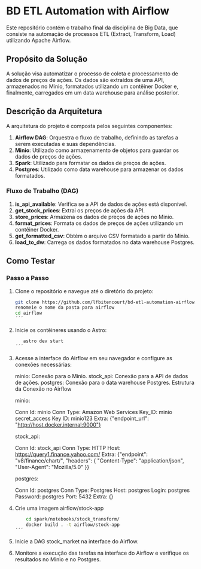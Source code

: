 # BD ETL Automation with Airflow

Este repositório contém o trabalho final da disciplina de Big Data, que consiste na automação de processos ETL (Extract, Transform, Load) utilizando Apache Airflow.

## Propósito da Solução

A solução visa automatizar o processo de coleta e processamento de dados de preços de ações. Os dados são extraídos de uma API, armazenados no Minio, formatados utilizando um contêiner Docker e, finalmente, carregados em um data warehouse para análise posterior.

## Descrição da Arquitetura

A arquitetura do projeto é composta pelos seguintes componentes:

1. **Airflow DAG**: Orquestra o fluxo de trabalho, definindo as tarefas a serem executadas e suas dependências.
2. **Minio**: Utilizado como armazenamento de objetos para guardar os dados de preços de ações.
3. **Spark**: Utilizado para formatar os dados de preços de ações.
4. **Postgres**: Utilizado como data warehouse para armazenar os dados formatados.

### Fluxo de Trabalho (DAG)

1. **is_api_available**: Verifica se a API de dados de ações está disponível.
2. **get_stock_prices**: Extrai os preços de ações da API.
3. **store_prices**: Armazena os dados de preços de ações no Minio.
4. **format_prices**: Formata os dados de preços de ações utilizando um contêiner Docker.
5. **get_formatted_csv**: Obtém o arquivo CSV formatado a partir do Minio.
6. **load_to_dw**: Carrega os dados formatados no data warehouse Postgres.

## Como Testar

### Passo a Passo

1. Clone o repositório e navegue até o diretório do projeto:
   ```bash
   git clone https://github.com/lfbitencourt/bd-etl-automation-airflow
   renomeie o nome da pasta para airflow
   cd airflow
   ´´´
2. Inicie os contêineres usando o Astro:
     ```bash
        astro dev start
    ´´´
3. Acesse a interface do Airflow em seu navegador e configure as conexões necessárias:

    minio: Conexão para o Minio.
    stock_api: Conexão para a API de dados de ações.
    postgres: Conexão para o data warehouse Postgres.
    Estrutura da Conexão no Airflow

    minio:

    Conn Id: minio
    Conn Type: Amazon Web Services
    Key_ID: minio
    secret_access Key ID: minio123
    Extra: {"endpoint_url": "http://host.docker.internal:9000"}
    
    stock_api:

    Conn Id: stock_api
    Conn Type: HTTP
    Host: https://query1.finance.yahoo.com/
    Extra: {"endpoint": "v8/finance/chart/",
            "headers": {
                "Content-Type": "application/json",
                "User-Agent": "Mozilla/5.0"
            }}
    
    postgres:

    Conn Id: postgres
    Conn Type: Postgres
    Host: postgres
    Login: postgres
    Password: postgres
    Port: 5432
    Extra: {}


4. Crie uma imagem airflow/stock-app
    ```bash
        cd spark/notebooks/stock_transform/
        docker build . -t airflow/stock-app
    ´´´

5. Inicie a DAG stock_market na interface do Airflow.

6. Monitore a execução das tarefas na interface do Airflow e verifique os resultados no Minio e no Postgres.
